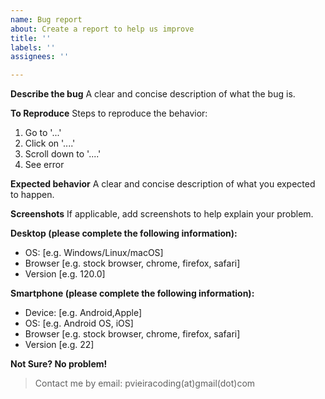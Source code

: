 ```yaml
---
name: Bug report
about: Create a report to help us improve
title: ''
labels: ''
assignees: ''

---
```


**Describe the bug**
A clear and concise description of what the bug is.

**To Reproduce**
Steps to reproduce the behavior:
1. Go to '...'
2. Click on '....'
3. Scroll down to '....'
4. See error

**Expected behavior**
A clear and concise description of what you expected to happen.

**Screenshots**
If applicable, add screenshots to help explain your problem.

**Desktop (please complete the following information):**
 - OS: [e.g. Windows/Linux/macOS]
 - Browser [e.g. stock browser, chrome, firefox, safari]
 - Version [e.g. 120.0]

**Smartphone (please complete the following information):**
 - Device: [e.g. Android,Apple]
 - OS: [e.g. Android OS, iOS]
 - Browser [e.g. stock browser, chrome, firefox, safari]
 - Version [e.g. 22]

**Not Sure? No problem!**
> Contact me by email: pvieiracoding(at)gmail(dot)com

